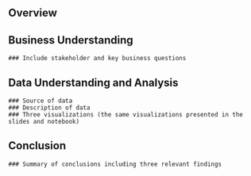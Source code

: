 ## Overview

## Business Understanding
    ### Include stakeholder and key business questions
    
## Data Understanding and Analysis
    ### Source of data
    ### Description of data
    ### Three visualizations (the same visualizations presented in the slides and notebook)
    
## Conclusion
    ### Summary of conclusions including three relevant findings
